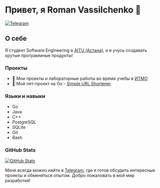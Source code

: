 # Привет, я Roman Vassilchenko 👋

[![Telegram](https://img.shields.io/badge/Telegram-@roman_vassilchenko-blue?style=flat-square&logo=telegram)](https://t.me/roman_vassilchenko)

## О себе

Я студент Software Engineering в [AITU (Астана)](https://astanait.edu.kz/), и я учусь создавать крутые программные продукты!

### Проекты

- 📘 Мои проекты и лабораторные работы во время учебы в [ИТМО](https://github.com/RomanVassilchenko/ITMOProjects)
- 🔗 Мой пет-проект на Go - [Simple URL Shortener](https://github.com/RomanVassilchenko/simple-url-shortener)

### Языки и навыки

- Go
- Java
- C++
- PostgreSQL
- SQLite
- Git
- Bash

### GitHub Stats

[![GitHub Stats](https://github-readme-stats.vercel.app/api?username=RomanVassilchenko&show_icons=true&locale=en)](https://github.com/RomanVassilchenko)

Меня всегда можно найти в [Telegram](https://t.me/roman_vassilchenko), где я готов обсудить интересные проекты и обменяться опытом. Добро пожаловать в мой мир разработки!
